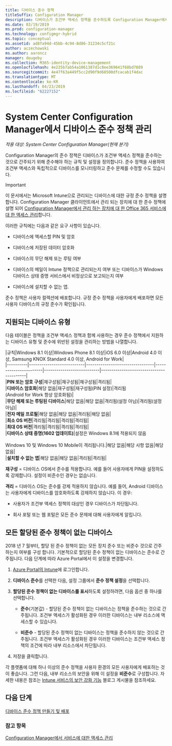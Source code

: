 ```yaml
---
title: 디바이스 준수 정책
titleSuffix: Configuration Manager
description: 디바이스가 조건부 액세스 정책을 준수하도록 Configuration Manager에서 준수 정책을 관리하는 방법을 알아봅니다.
ms.date: 03/19/2019
ms.prod: configuration-manager
ms.technology: configmgr-hybrid
ms.topic: conceptual
ms.assetid: ad8fa94d-45bb-4c94-8d86-31234c5cf21c
author: aczechowski
ms.author: aaroncz
manager: dougeby
ms.collection: M365-identity-device-management
ms.openlocfilehash: 4e225b7ab54a1061387d1c8ee369641f68bd7889
ms.sourcegitcommit: 4e47f63a449f5cc2d90f9d68500dfcacab1f4dac
ms.translationtype: MT
ms.contentlocale: ko-KR
ms.lasthandoff: 04/23/2019
ms.locfileid: "62227152"
---
```

# <a name="device-compliance-policies-in-system-center-configuration-manager"></a>System Center Configuration Manager에서 디바이스 준수 정책 관리

*적용 대상: System Center Configuration Manager(현재 분기)*

Configuration Manager의 준수 정책은 디바이스가 조건부 액세스 정책을 준수하는 것으로 간주되기 위해 준수해야 하는 규칙 및 설정을 정의합니다. 준수 정책을 사용하여 조건부 액세스와 독립적으로 디바이스를 모니터링하고 준수 문제를 수정할 수도 있습니다.  


> [!IMPORTANT]  
>  이 문서에서는 Microsoft Intune으로 관리되는 디바이스에 대한 규정 준수 정책을 설명합니다. Configuration Manager 클라이언트에서 관리 되는 장치에 대 한 준수 정책에 설명 되어 [Configuration Manager에서 관리 하는 장치에 대 한 Office 365 서비스에 대 한 액세스 관리](/sccm/protect/deploy-use/manage-access-to-o365-services-for-pcs-managed-by-sccm)합니다.  

 이러한 규칙에는 다음과 같은 요구 사항이 있습니다.  

-   디바이스에 액세스할 PIN 및 암호  

-   디바이스에 저장된 데이터 암호화  

-   디바이스의 무단 해제 또는 루팅 여부  

-   디바이스의 메일이 Intune 정책으로 관리되는지 여부 또는 디바이스가 Windows 디바이스 상태 증명 서비스에서 비정상으로 보고되는지 여부  

-   디바이스에 설치할 수 없는 앱.  


 준수 정책은 사용자 컬렉션에 배포합니다. 규정 준수 정책을 사용자에게 배포하면 모든 사용자 디바이스의 규정 준수가 확인됩니다.  



## <a name="supported-device-types"></a>지원되는 디바이스 유형

 다음 테이블은 정책을 조건부 액세스 정책과 함께 사용하는 경우 준수 정책에서 지원하는 디바이스 유형 및 준수에 위반된 설정을 관리하는 방법을 나열합니다.  

|규칙|Windows 8.1 이상|Windows Phone 8.1 이상|iOS 6.0 이상|Android 4.0 이상, Samsung KNOX Standard 4.0 이상, Android for Work|  
|----------|---------------------------|---------------------------------|-----------------------|---------------------------|-----------------------------------------|  
|**PIN 또는 암호 구성**|재구성됨|재구성됨|재구성됨|격리됨|  
|**디바이스 암호화**|해당 없음|재구성됨|재구성됨(PIN 설정)|격리됨<br>(Android for Work 항상 암호화됨)|  
|**무단 해제 또는 루팅된 디바이스**|해당 없음|해당 없음|격리됨(설정 아님)|격리됨(설정 아님)|  
|**전자 메일 프로필**|해당 없음|해당 없음|격리됨|해당 없음|  
|**최소 OS 버전**|격리됨|격리됨|격리됨|격리됨|  
|**최대 OS 버전**|격리됨|격리됨|격리됨|격리됨|  
|**디바이스 상태 증명(1602 업데이트)**|설정은 Windows 8.1에 적용되지 않음<br /><br /> Windows 10 및 Windows 10 Mobile이 격리됩니다.|해당 없음|해당 사항 없음|해당 없음|  
|**설치할 수 없는 앱**|해당 없음|해당 없음|격리됨|격리됨|

 **재구성** = 디바이스 OS에서 준수를 적용합니다. 예를 들어 사용자에게 PIN을 설정하도록 강제합니다. 설정이 비준수인 경우는 없습니다.  

 **격리** = 디바이스 OS는 준수를 강제 적용하지 않습니다. 예를 들어, Android 디바이스는 사용자에게 디바이스를 암호화하도록 강제하지 않습니다. 이 경우:  

-   사용자가 조건부 액세스 정책의 대상인 경우 디바이스가 차단됩니다.  

-   회사 포털 또는 웹 포털은 모든 준수 문제에 대해 사용자에게 알립니다.  



## <a name="devices-without-any-assigned-compliance-policy"></a>모든 할당된 준수 정책이 없는 디바이스
<!--2520152-->
2018 년 7 월부터, 할당 된 준수 정책이 없는 모든 장치 준수 또는 비준수 것으로 간주 하는지 여부를 구성 합니다. 기본적으로 할당된 준수 정책이 없는 디바이스는 준수로 간주됩니다. 다음 단계에 따라 Azure Portal에서 이 설정을 변경합니다.

1. [Azure Portal의 Intune](https://aka.ms/intuneportal)에 로그인합니다.  

2. **디바이스 준수**를 선택한 다음, 설정 그룹에서 **준수 정책 설정**을 선택합니다.  

3. **할당된 준수 정책이 없는 디바이스를 표시**하도록 설정하려면, 다음 옵션 중 하나를 선택합니다.  

     - **준수**(기본값) - 할당된 준수 정책이 없는 디바이스는 정책을 준수하는 것으로 간주됩니다. 조건부 액세스가 활성화된 경우 이러한 디바이스는 내부 리소스에 액세스할 수 있습니다.  

     - **비준수** - 할당된 준수 정책이 없는 디바이스는 정책을 준수하지 않는 것으로 간주됩니다. 조건부 액세스가 활성화된 경우 이러한 디바이스는 조건부 액세스 정책의 조건에 따라 내부 리소스에서 차단됩니다.  

4. 저장을 클릭합니다.  

각 플랫폼에 대해 하나 이상의 준수 정책을 사용자 환경의 모든 사용자에게 배포하는 것이 좋습니다. 그런 다음, 내부 리소스의 보안을 위해 이 설정을 **비준수**로 구성합니다. 자세한 내용은 참조는 [Intune 서비스의 보안 강화 기능](https://aka.ms/compliance_policies) 블로그 게시물을 참조하세요.



## <a name="next-steps"></a>다음 단계  
[디바이스 준수 정책 만들기 및 배포](/sccm/mdm/deploy-use/create-compliance-policy)

### <a name="see-also"></a>참고 항목  
 [Configuration Manager에서 서비스에 대한 액세스 관리](/sccm/protect/deploy-use/manage-access-to-services)
